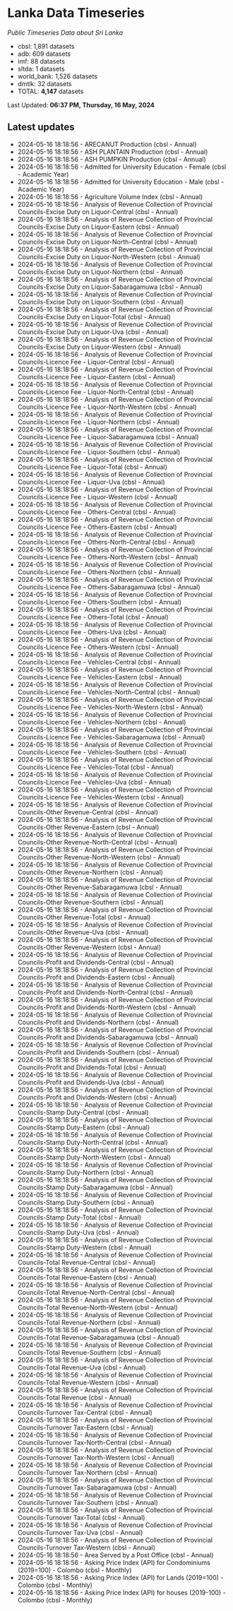 # Lanka Data Timeseries
*Public Timeseries Data about Sri Lanka*

* cbsl: 1,891 datasets
* adb: 609 datasets
* imf: 88 datasets
* sltda: 1 datasets
* world_bank: 1,526 datasets
* dmtlk: 32 datasets
* TOTAL: **4,147** datasets

Last Updated: **06:37 PM, Thursday, 16 May, 2024**

## Latest updates

* 2024-05-16 18:18:56 - ARECANUT Production (cbsl - Annual)
* 2024-05-16 18:18:56 - ASH PLANTAIN Production (cbsl - Annual)
* 2024-05-16 18:18:56 - ASH PUMPKIN Production (cbsl - Annual)
* 2024-05-16 18:18:56 - Admitted for University Education - Female (cbsl - Academic Year)
* 2024-05-16 18:18:56 - Admitted for University Education - Male (cbsl - Academic Year)
* 2024-05-16 18:18:56 - Agriculture Volume Index (cbsl - Annual)
* 2024-05-16 18:18:56 - Analysis of Revenue Collection of Provincial Councils-Excise Duty on Liquor-Central (cbsl - Annual)
* 2024-05-16 18:18:56 - Analysis of Revenue Collection of Provincial Councils-Excise Duty on Liquor-Eastern (cbsl - Annual)
* 2024-05-16 18:18:56 - Analysis of Revenue Collection of Provincial Councils-Excise Duty on Liquor-North-Central (cbsl - Annual)
* 2024-05-16 18:18:56 - Analysis of Revenue Collection of Provincial Councils-Excise Duty on Liquor-North-Western (cbsl - Annual)
* 2024-05-16 18:18:56 - Analysis of Revenue Collection of Provincial Councils-Excise Duty on Liquor-Northern (cbsl - Annual)
* 2024-05-16 18:18:56 - Analysis of Revenue Collection of Provincial Councils-Excise Duty on Liquor-Sabaragamuwa (cbsl - Annual)
* 2024-05-16 18:18:56 - Analysis of Revenue Collection of Provincial Councils-Excise Duty on Liquor-Southern (cbsl - Annual)
* 2024-05-16 18:18:56 - Analysis of Revenue Collection of Provincial Councils-Excise Duty on Liquor-Total (cbsl - Annual)
* 2024-05-16 18:18:56 - Analysis of Revenue Collection of Provincial Councils-Excise Duty on Liquor-Uva (cbsl - Annual)
* 2024-05-16 18:18:56 - Analysis of Revenue Collection of Provincial Councils-Excise Duty on Liquor-Western (cbsl - Annual)
* 2024-05-16 18:18:56 - Analysis of Revenue Collection of Provincial Councils-Licence Fee - Liquor-Central (cbsl - Annual)
* 2024-05-16 18:18:56 - Analysis of Revenue Collection of Provincial Councils-Licence Fee - Liquor-Eastern (cbsl - Annual)
* 2024-05-16 18:18:56 - Analysis of Revenue Collection of Provincial Councils-Licence Fee - Liquor-North-Central (cbsl - Annual)
* 2024-05-16 18:18:56 - Analysis of Revenue Collection of Provincial Councils-Licence Fee - Liquor-North-Western (cbsl - Annual)
* 2024-05-16 18:18:56 - Analysis of Revenue Collection of Provincial Councils-Licence Fee - Liquor-Northern (cbsl - Annual)
* 2024-05-16 18:18:56 - Analysis of Revenue Collection of Provincial Councils-Licence Fee - Liquor-Sabaragamuwa (cbsl - Annual)
* 2024-05-16 18:18:56 - Analysis of Revenue Collection of Provincial Councils-Licence Fee - Liquor-Southern (cbsl - Annual)
* 2024-05-16 18:18:56 - Analysis of Revenue Collection of Provincial Councils-Licence Fee - Liquor-Total (cbsl - Annual)
* 2024-05-16 18:18:56 - Analysis of Revenue Collection of Provincial Councils-Licence Fee - Liquor-Uva (cbsl - Annual)
* 2024-05-16 18:18:56 - Analysis of Revenue Collection of Provincial Councils-Licence Fee - Liquor-Western (cbsl - Annual)
* 2024-05-16 18:18:56 - Analysis of Revenue Collection of Provincial Councils-Licence Fee - Others-Central (cbsl - Annual)
* 2024-05-16 18:18:56 - Analysis of Revenue Collection of Provincial Councils-Licence Fee - Others-Eastern (cbsl - Annual)
* 2024-05-16 18:18:56 - Analysis of Revenue Collection of Provincial Councils-Licence Fee - Others-North-Central (cbsl - Annual)
* 2024-05-16 18:18:56 - Analysis of Revenue Collection of Provincial Councils-Licence Fee - Others-North-Western (cbsl - Annual)
* 2024-05-16 18:18:56 - Analysis of Revenue Collection of Provincial Councils-Licence Fee - Others-Northern (cbsl - Annual)
* 2024-05-16 18:18:56 - Analysis of Revenue Collection of Provincial Councils-Licence Fee - Others-Sabaragamuwa (cbsl - Annual)
* 2024-05-16 18:18:56 - Analysis of Revenue Collection of Provincial Councils-Licence Fee - Others-Southern (cbsl - Annual)
* 2024-05-16 18:18:56 - Analysis of Revenue Collection of Provincial Councils-Licence Fee - Others-Total (cbsl - Annual)
* 2024-05-16 18:18:56 - Analysis of Revenue Collection of Provincial Councils-Licence Fee - Others-Uva (cbsl - Annual)
* 2024-05-16 18:18:56 - Analysis of Revenue Collection of Provincial Councils-Licence Fee - Others-Western (cbsl - Annual)
* 2024-05-16 18:18:56 - Analysis of Revenue Collection of Provincial Councils-Licence Fee - Vehicles-Central (cbsl - Annual)
* 2024-05-16 18:18:56 - Analysis of Revenue Collection of Provincial Councils-Licence Fee - Vehicles-Eastern (cbsl - Annual)
* 2024-05-16 18:18:56 - Analysis of Revenue Collection of Provincial Councils-Licence Fee - Vehicles-North-Central (cbsl - Annual)
* 2024-05-16 18:18:56 - Analysis of Revenue Collection of Provincial Councils-Licence Fee - Vehicles-North-Western (cbsl - Annual)
* 2024-05-16 18:18:56 - Analysis of Revenue Collection of Provincial Councils-Licence Fee - Vehicles-Northern (cbsl - Annual)
* 2024-05-16 18:18:56 - Analysis of Revenue Collection of Provincial Councils-Licence Fee - Vehicles-Sabaragamuwa (cbsl - Annual)
* 2024-05-16 18:18:56 - Analysis of Revenue Collection of Provincial Councils-Licence Fee - Vehicles-Southern (cbsl - Annual)
* 2024-05-16 18:18:56 - Analysis of Revenue Collection of Provincial Councils-Licence Fee - Vehicles-Total (cbsl - Annual)
* 2024-05-16 18:18:56 - Analysis of Revenue Collection of Provincial Councils-Licence Fee - Vehicles-Uva (cbsl - Annual)
* 2024-05-16 18:18:56 - Analysis of Revenue Collection of Provincial Councils-Licence Fee - Vehicles-Western (cbsl - Annual)
* 2024-05-16 18:18:56 - Analysis of Revenue Collection of Provincial Councils-Other Revenue-Central (cbsl - Annual)
* 2024-05-16 18:18:56 - Analysis of Revenue Collection of Provincial Councils-Other Revenue-Eastern (cbsl - Annual)
* 2024-05-16 18:18:56 - Analysis of Revenue Collection of Provincial Councils-Other Revenue-North-Central (cbsl - Annual)
* 2024-05-16 18:18:56 - Analysis of Revenue Collection of Provincial Councils-Other Revenue-North-Western (cbsl - Annual)
* 2024-05-16 18:18:56 - Analysis of Revenue Collection of Provincial Councils-Other Revenue-Northern (cbsl - Annual)
* 2024-05-16 18:18:56 - Analysis of Revenue Collection of Provincial Councils-Other Revenue-Sabaragamuwa (cbsl - Annual)
* 2024-05-16 18:18:56 - Analysis of Revenue Collection of Provincial Councils-Other Revenue-Southern (cbsl - Annual)
* 2024-05-16 18:18:56 - Analysis of Revenue Collection of Provincial Councils-Other Revenue-Total (cbsl - Annual)
* 2024-05-16 18:18:56 - Analysis of Revenue Collection of Provincial Councils-Other Revenue-Uva (cbsl - Annual)
* 2024-05-16 18:18:56 - Analysis of Revenue Collection of Provincial Councils-Other Revenue-Western (cbsl - Annual)
* 2024-05-16 18:18:56 - Analysis of Revenue Collection of Provincial Councils-Profit and Dividends-Central (cbsl - Annual)
* 2024-05-16 18:18:56 - Analysis of Revenue Collection of Provincial Councils-Profit and Dividends-Eastern (cbsl - Annual)
* 2024-05-16 18:18:56 - Analysis of Revenue Collection of Provincial Councils-Profit and Dividends-North-Central (cbsl - Annual)
* 2024-05-16 18:18:56 - Analysis of Revenue Collection of Provincial Councils-Profit and Dividends-North-Western (cbsl - Annual)
* 2024-05-16 18:18:56 - Analysis of Revenue Collection of Provincial Councils-Profit and Dividends-Northern (cbsl - Annual)
* 2024-05-16 18:18:56 - Analysis of Revenue Collection of Provincial Councils-Profit and Dividends-Sabaragamuwa (cbsl - Annual)
* 2024-05-16 18:18:56 - Analysis of Revenue Collection of Provincial Councils-Profit and Dividends-Southern (cbsl - Annual)
* 2024-05-16 18:18:56 - Analysis of Revenue Collection of Provincial Councils-Profit and Dividends-Total (cbsl - Annual)
* 2024-05-16 18:18:56 - Analysis of Revenue Collection of Provincial Councils-Profit and Dividends-Uva (cbsl - Annual)
* 2024-05-16 18:18:56 - Analysis of Revenue Collection of Provincial Councils-Profit and Dividends-Western (cbsl - Annual)
* 2024-05-16 18:18:56 - Analysis of Revenue Collection of Provincial Councils-Stamp Duty-Central (cbsl - Annual)
* 2024-05-16 18:18:56 - Analysis of Revenue Collection of Provincial Councils-Stamp Duty-Eastern (cbsl - Annual)
* 2024-05-16 18:18:56 - Analysis of Revenue Collection of Provincial Councils-Stamp Duty-North-Central (cbsl - Annual)
* 2024-05-16 18:18:56 - Analysis of Revenue Collection of Provincial Councils-Stamp Duty-North-Western (cbsl - Annual)
* 2024-05-16 18:18:56 - Analysis of Revenue Collection of Provincial Councils-Stamp Duty-Northern (cbsl - Annual)
* 2024-05-16 18:18:56 - Analysis of Revenue Collection of Provincial Councils-Stamp Duty-Sabaragamuwa (cbsl - Annual)
* 2024-05-16 18:18:56 - Analysis of Revenue Collection of Provincial Councils-Stamp Duty-Southern (cbsl - Annual)
* 2024-05-16 18:18:56 - Analysis of Revenue Collection of Provincial Councils-Stamp Duty-Total (cbsl - Annual)
* 2024-05-16 18:18:56 - Analysis of Revenue Collection of Provincial Councils-Stamp Duty-Uva (cbsl - Annual)
* 2024-05-16 18:18:56 - Analysis of Revenue Collection of Provincial Councils-Stamp Duty-Western (cbsl - Annual)
* 2024-05-16 18:18:56 - Analysis of Revenue Collection of Provincial Councils-Total Revenue-Central (cbsl - Annual)
* 2024-05-16 18:18:56 - Analysis of Revenue Collection of Provincial Councils-Total Revenue-Eastern (cbsl - Annual)
* 2024-05-16 18:18:56 - Analysis of Revenue Collection of Provincial Councils-Total Revenue-North-Central (cbsl - Annual)
* 2024-05-16 18:18:56 - Analysis of Revenue Collection of Provincial Councils-Total Revenue-North-Western (cbsl - Annual)
* 2024-05-16 18:18:56 - Analysis of Revenue Collection of Provincial Councils-Total Revenue-Northern (cbsl - Annual)
* 2024-05-16 18:18:56 - Analysis of Revenue Collection of Provincial Councils-Total Revenue-Sabaragamuwa (cbsl - Annual)
* 2024-05-16 18:18:56 - Analysis of Revenue Collection of Provincial Councils-Total Revenue-Southern (cbsl - Annual)
* 2024-05-16 18:18:56 - Analysis of Revenue Collection of Provincial Councils-Total Revenue-Uva (cbsl - Annual)
* 2024-05-16 18:18:56 - Analysis of Revenue Collection of Provincial Councils-Total Revenue-Western (cbsl - Annual)
* 2024-05-16 18:18:56 - Analysis of Revenue Collection of Provincial Councils-Total Revenue (cbsl - Annual)
* 2024-05-16 18:18:56 - Analysis of Revenue Collection of Provincial Councils-Turnover Tax-Central (cbsl - Annual)
* 2024-05-16 18:18:56 - Analysis of Revenue Collection of Provincial Councils-Turnover Tax-Eastern (cbsl - Annual)
* 2024-05-16 18:18:56 - Analysis of Revenue Collection of Provincial Councils-Turnover Tax-North-Central (cbsl - Annual)
* 2024-05-16 18:18:56 - Analysis of Revenue Collection of Provincial Councils-Turnover Tax-North-Western (cbsl - Annual)
* 2024-05-16 18:18:56 - Analysis of Revenue Collection of Provincial Councils-Turnover Tax-Northern (cbsl - Annual)
* 2024-05-16 18:18:56 - Analysis of Revenue Collection of Provincial Councils-Turnover Tax-Sabaragamuwa (cbsl - Annual)
* 2024-05-16 18:18:56 - Analysis of Revenue Collection of Provincial Councils-Turnover Tax-Southern (cbsl - Annual)
* 2024-05-16 18:18:56 - Analysis of Revenue Collection of Provincial Councils-Turnover Tax-Total (cbsl - Annual)
* 2024-05-16 18:18:56 - Analysis of Revenue Collection of Provincial Councils-Turnover Tax-Uva (cbsl - Annual)
* 2024-05-16 18:18:56 - Analysis of Revenue Collection of Provincial Councils-Turnover Tax-Western (cbsl - Annual)
* 2024-05-16 18:18:56 - Area Served by a Post Office (cbsl - Annual)
* 2024-05-16 18:18:56 - Asking Price Index (API) for Condominiums (2019=100) - Colombo (cbsl - Monthly)
* 2024-05-16 18:18:56 - Asking Price Index (API) for Lands (2019=100) - Colombo (cbsl - Monthly)
* 2024-05-16 18:18:56 - Asking Price Index (API) for houses (2019-100) - Colombo (cbsl - Monthly)